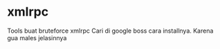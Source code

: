 # xmlrpc
Tools buat bruteforce xmlrpc
Cari di google boss cara installnya.
Karena gua males jelasinnya
